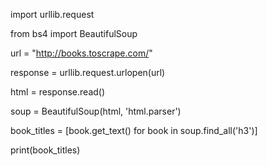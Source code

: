 import urllib.request

from bs4 import BeautifulSoup

url = "http://books.toscrape.com/"

response = urllib.request.urlopen(url)

html = response.read()

soup = BeautifulSoup(html, 'html.parser')

book_titles = [book.get_text() for book in soup.find_all('h3')]

print(book_titles)
